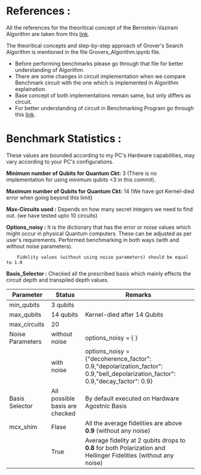 # References :

All the references for the theoritical concept of the Bernstein-Vazirani Algorithm are taken from this [link](https://medium.com/quantum-untangled/grovers-algorithm-mathematics-circuits-and-code-quantum-algorithms-untangled-c4aa47d506e5).

The theoritical concepts and step-by-step approach of Grover's Search Algorithm is mentioned in the file Grovers_Algorithm.ipynb file.

- Before performing benchmarks please go through that file for better understanding of Algorithm.
- There are some changes in circuit implementation when we compare Benchmark circuit with the one which is implemented in Algorithm explaination.
- Base concept of both implementations remain same, but only differs as circuit.
- For better understanding of circuit in Benchmarking Program go through this [link](https://github.com/SRI-International/QC-App-Oriented-Benchmarks/tree/master/grovers).

# Benchmark Statistics :

These values are bounded according to my PC's Hardware capabilities, may vary according to your PC's configurations.

**Minimum number of Qubits for Quantum Ckt:** 3 (There is no implementation for using minimum qubits <3 in this commit).

**Maximum number of Qubits for Quantum Ckt:** 14 (We have got Kernel-died error when going beyond this limit)

**Max-Circuits used :** Depends on how many secret integers we need to find out. (we have tested upto 10 circuits)

**Options_noisy :** It is the dictionary that has the error or noise values which might occur in physical Quantum computers. These can be adjusted as per user's requirements. Performed benchmarking in both ways (with and without noise parameters).

```text
    Fidelity values (without using noise parameters) should be equal to 1.0
```

**Basis_Selector :** Checked all the prescribed basis which mainly effects the circuit depth and transpiled depth values.

|Parameter |Status|Remarks|
|----------|------|-------|
|min_qubits|3 qubits|
|max_qubits|14 qubits| Kernel-died after 14 Qubits|
|max_circuits|20||
|Noise Parameters|without noise|options_noisy = { }|
||with noise|options_noisy = {"decoherence_factor": 0.9,"depolarization_factor": 0.9,"bell_depolarization_factor": 0.9,"decay_factor": 0.9}|
|Basis Selector|All possible basis are checked|By default executed on Hardware Agostnic Basis|
|mcx_shim|Flase|All the average fidelities are above **0.9** (without any noise)|
||True| Average fidelity at 2 qubits drops to **0.8** for both Polarization and Hellinger Fidelities (without any noise)|
